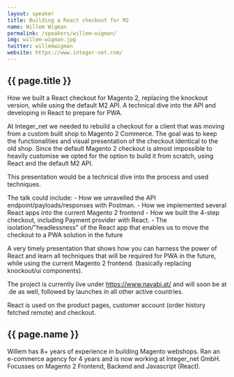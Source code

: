 ```yaml
---
layout: speaker
title: Building a React checkout for M2
name: Willem Wigman
permalink: /speakers/willem-wigman/
img: willem-wigman.jpg
twitter: willemwigman
website: https://www.integer-net.com/
---
```


## {{ page.title }}
How we built a React checkout for Magento 2, replacing the knockout version, while using the default M2 API. A technical 
dive into the API and developing in React to prepare for PWA.

At Integer_net we needed to rebuild a checkout for a client that was moving from a custom built shop to Magento 2 
Commerce. The goal was to keep the functionalities and visual presentation of the checkout identical to the old shop. 
Since the default Magento 2 checkout is almost impossible to heavily customise we opted for the option to build it from 
scratch, using React and the default M2 API.

This presentation would be a technical dive into the process and used techniques.

The talk could include: - How we unravelled the API endpoint/payloads/responses with Postman. - How we implemented 
several React apps into the current Magento 2 frontend - How we built the 4-step checkout, including Payment provider 
with React. - The isolation/"headlessness" of the React app that enables us to move the checkout to a PWA solution in 
the future

A very timely presentation that shows how you can harness the power of React and learn all techniques that will be 
required for PWA in the future, while using the current Magento 2 frontend. (basically replacing knockout/ui 
components).

The project is currently live under https://www.navabi.at/ and will soon be at .de as well, followed by launches in all 
other active countries.

React is used on the product pages, customer account (order history fetched remote) and checkout.

## {{ page.name }}
Willem has 8+ years of experience in building Magento webshops. Ran an e-commerce agency for 4 years and is now working 
at Integer_net GmbH. Focusses on Magento 2 Frontend, Backend and Javascript (React).
